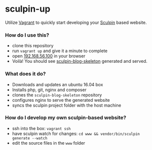 sculpin-up
==========

Utilize [Vagrant](https://www.vagrantup.com/) to quickly start developing your [Sculpin](https://sculpin.io/) based website.

### How do I use this?

- clone this repository
- run `vagrant up` and give it a minute to complete
- open [192.168.56.100](http://192.168.56.100) in your browser
- Voilà! You should see [sculpin-blog-skeleton](https://github.com/sculpin/sculpin-blog-skeleton) generated and served.

### What does it do?

- Downloads and updates an ubuntu 16.04 box
- Installs php, git, nginx and composer
- clones the `sculpin-blog-skeleton` repository
- configures nginx to serve the generated website
- syncs the sculpin project folder with the host machine

### How do I develop my own sculpin-based website?

- ssh into the box: `vagrant ssh`
- have sculpin watch for changes: `cd www && vendor/bin/sculpin generate --watch`
- edit the source files in the `www` folder